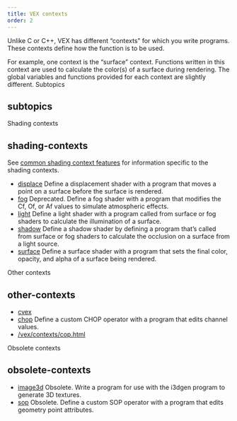 ```yaml
---
title: VEX contexts
order: 2
---
```

Unlike C or C++, VEX has different “contexts” for which you write programs. These contexts define how the function is to be used.

For example, one context is the “surface” context. Functions written in this context are used to calculate the color(s) of a surface during rendering. The global variables and functions provided for each context are slightly different.
Subtopics

## subtopics

Shading contexts

## shading-contexts

See [common shading context features](shading_contexts.html) for information specific to the shading contexts.

- [displace](displace.html "Define a displacement shader with a program that moves a point on a
  surface before the surface is rendered.")
  Define a displacement shader with a program that moves a point on a
  surface before the surface is rendered.
- [fog](fog.html "Deprecated. Define a fog shader with a program that modifies the Cf, Of, or Af
  values to simulate atmospheric effects.")
  Deprecated. Define a fog shader with a program that modifies the Cf, Of, or Af
  values to simulate atmospheric effects.
- [light](light.html "Define a light shader with a program called from surface or fog
  shaders to calculate the illumination of a surface.")
  Define a light shader with a program called from surface or fog
  shaders to calculate the illumination of a surface.
- [shadow](shadow.html "Define a shadow shader by defining a program that’s called from
  surface or fog shaders to calculate the occlusion on a surface from a
  light source.")
  Define a shadow shader by defining a program that’s called from
  surface or fog shaders to calculate the occlusion on a surface from a
  light source.
- [surface](surface.html "Define a surface shader with a program that sets the final color,
  opacity, and alpha of a surface being rendered.")
  Define a surface shader with a program that sets the final color,
  opacity, and alpha of a surface being rendered.

Other contexts

## other-contexts

- [cvex](cvex.html)
- [chop](chop.html "Define a custom CHOP operator with a program that edits channel
  values.")
  Define a custom CHOP operator with a program that edits channel
  values.
- [/vex/contexts/cop.html](cop.html)

Obsolete contexts

## obsolete-contexts

- [image3d](image3d.html "Obsolete. Write a program for use with the i3dgen program to generate 3D
  textures.")
  Obsolete. Write a program for use with the i3dgen program to generate 3D
  textures.
- [sop](sop.html "Obsolete. Define a custom SOP operator with a program that edits geometry point
  attributes.")
  Obsolete. Define a custom SOP operator with a program that edits geometry point
  attributes.
